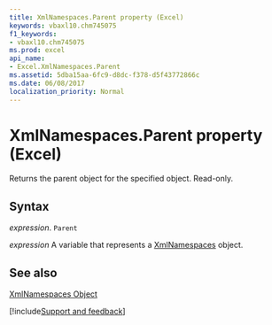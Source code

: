 ```yaml
---
title: XmlNamespaces.Parent property (Excel)
keywords: vbaxl10.chm745075
f1_keywords:
- vbaxl10.chm745075
ms.prod: excel
api_name:
- Excel.XmlNamespaces.Parent
ms.assetid: 5dba15aa-6fc9-d8dc-f378-d5f43772866c
ms.date: 06/08/2017
localization_priority: Normal
---
```



# XmlNamespaces.Parent property (Excel)

Returns the parent object for the specified object. Read-only.


## Syntax

_expression_. `Parent`

_expression_ A variable that represents a [XmlNamespaces](./Excel.XmlNamespaces.md) object.


## See also


[XmlNamespaces Object](Excel.XmlNamespaces.md)

[!include[Support and feedback](~/includes/feedback-boilerplate.md)]